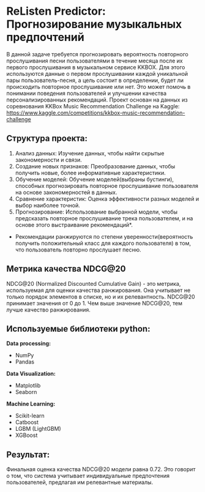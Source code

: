 # ReListen Predictor: Прогнозирование музыкальных предпочтений
В данной задаче требуется прогнозировать вероятность повторного прослушивания песни пользователями в течение месяца после их первого прослушивания в музыкальном сервисе KKBOX. Для этого используются данные о первом прослушивании каждой уникальной пары пользователь-песня, а цель состоит в определении, будет ли происходить повторное прослушивание или нет. Это может помочь в понимании поведения пользователей и улучшении качества персонализированных рекомендаций. 
Проект основан на данных из соревнования KKBox Music Recommendation Challenge на Kaggle: https://www.kaggle.com/competitions/kkbox-music-recommendation-challenge

## Структура проекта:
1. Анализ данных:
Изучение данных, чтобы найти скрытые закономерности и связи.
2. Создание новых признаков:
Преобразование данных, чтобы получить новые, более информативные характеристики.
3. Обучение моделей:
Обучение моделей(выбраны бустинги), способных прогнозировать повторное прослушивание пользователя на основе закономерностей в данных.
4. Сравнение характеристик:
Оценка эффективности разных моделей и выбор наиболее точной.
5. Прогнозирование:
Использование выбранной модели, чтобы предсказать повторное прослушивание трека пользователем, и на основе этого выстраивание рекомендаций*.
* Рекомендации ранжируются по степени уверенности(вероятность получить положительный класс для каждого пользователя) в том, что пользователь повторно прослушает песню.

## Метрика качества NDCG@20
NDCG@20 (Normalized Discounted Cumulative Gain) - это метрика, используемая для оценки качества ранжирования. Она учитывает не только порядок элементов в списке, но и их релевантность.
NDCG@20 принимает значения от 0 до 1. Чем выше значение NDCG@20, тем лучше качество ранжирования.

## Используемые библиотеки python:
**Data processing:**
  - NumPy
  - Pandas

**Data Visualization:**
  - Matplotlib
  - Seaborn

**Machine Learning:**
  - Scikit-learn
  - Catboost
  - LGBM (LightGBM)
  - XGBoost

## Результат:
Финальная оценка качества NDCG@20 модели равна 0.72. Это говорит о том, что система учитывает индивидуальные предпочтения пользователей, предлагая им релевантные материалы.
